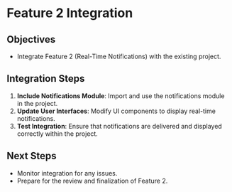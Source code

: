 # Feature 2 Integration

## Objectives
- Integrate Feature 2 (Real-Time Notifications) with the existing project.

## Integration Steps
1. **Include Notifications Module**: Import and use the notifications module in the project.
2. **Update User Interfaces**: Modify UI components to display real-time notifications.
3. **Test Integration**: Ensure that notifications are delivered and displayed correctly within the project.

## Next Steps
- Monitor integration for any issues.
- Prepare for the review and finalization of Feature 2.
